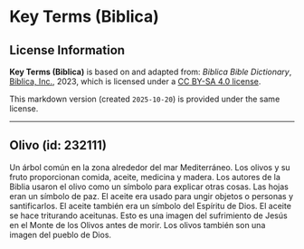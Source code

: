 # Key Terms (Biblica)

## License Information

**Key Terms (Biblica)** is based on and adapted from: _Biblica Bible Dictionary_, [Biblica, Inc.](https://www.biblica.com/), 2023, which is licensed under a [CC BY-SA 4.0 license](https://creativecommons.org/licenses/by-sa/4.0/legalcode.en).

This markdown version (created `2025-10-20`) is provided under the same license.



--------------------------------

## Olivo (id: 232111)

Un árbol común en la zona alrededor del mar Mediterráneo. Los olivos y su fruto proporcionan comida, aceite, medicina y madera. Los autores de la Biblia usaron el olivo como un símbolo para explicar otras cosas. Las hojas eran un símbolo de paz. El aceite era usado para ungir objetos o personas y santificarlos. El aceite también era un símbolo del Espíritu de Dios. El aceite se hace triturando aceitunas. Esto es una imagen del sufrimiento de Jesús en el Monte de los Olivos antes de morir. Los olivos también son una imagen del pueblo de Dios.


